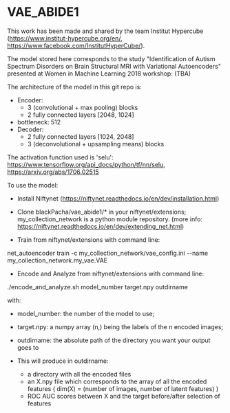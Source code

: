 # VAE_ABIDE1
This work has been made and shared by the team Institut Hypercube (https://www.institut-hypercube.org/en/, https://www.facebook.com/InstitutHyperCube/).

The model stored here corresponds to the study "Identification of Autism Spectrum Disorders on Brain Structural MRI with Variational Autoencoders" presented at Women in Machine Learning 2018 workshop:
(TBA)

The architecture of the model in this git repo is: 
- Encoder:
  - 3 (convolutional + max pooling) blocks
  - 2 fully connected layers [2048, 1024]
- bottleneck: 512
- Decoder:
  - 2 fully connected layers [1024, 2048]
  - 3 (deconvolutional + upsampling means) blocks

The activation function used is 'selu': https://www.tensorflow.org/api_docs/python/tf/nn/selu, https://arxiv.org/abs/1706.02515

To use the model: 

- Install Niftynet (https://niftynet.readthedocs.io/en/dev/installation.html)

- Clone blackPacha/vae_abide1/* in your niftynet/extensions; my_collection_network is a python module repository.
(more info: https://niftynet.readthedocs.io/en/dev/extending_net.html)

- Train from niftynet/extensions with command line: 

net_autoencoder train -c my_collection_network/vae_config.ini --name my_collection_network.my_vae.VAE

- Encode and Analyze from niftynet/extensions with command line:

./encode_and_analyze.sh model_number target.npy outdirname

with: 
  - model_number: the number of the model to use;
  - target.npy: a numpy array (n,) being the labels of the n encoded images;
  - outdirname: the absolute path of the directory you want your output goes to
  
- This will produce in outdirname:
  - a directory with all the encoded files
  - an X.npy file which corresponds to the array of all the encoded features ( dim(X) = (number of images, number of latent features) )
  - ROC AUC scores between X and the target before/after selection of features 
